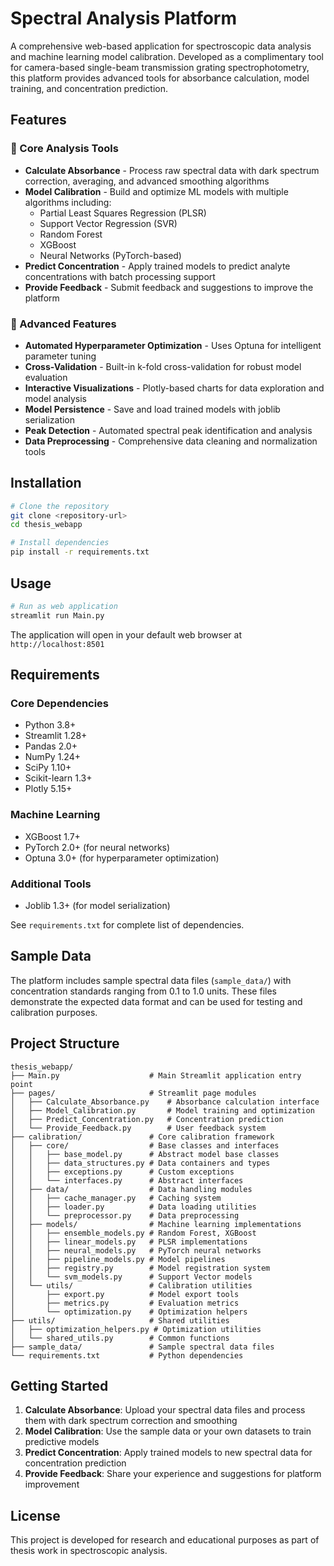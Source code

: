 # Spectral Analysis Platform

A comprehensive web-based application for spectroscopic data analysis and machine learning model calibration. Developed as a complimentary tool for camera-based single-beam transmission grating spectrophotometry, this platform provides advanced tools for absorbance calculation, model training, and concentration prediction.

## Features

### 🔬 Core Analysis Tools
- **Calculate Absorbance** - Process raw spectral data with dark spectrum correction, averaging, and advanced smoothing algorithms
- **Model Calibration** - Build and optimize ML models with multiple algorithms including:
  - Partial Least Squares Regression (PLSR)
  - Support Vector Regression (SVR)
  - Random Forest
  - XGBoost
  - Neural Networks (PyTorch-based)
- **Predict Concentration** - Apply trained models to predict analyte concentrations with batch processing support
- **Provide Feedback** - Submit feedback and suggestions to improve the platform

### 🚀 Advanced Features
- **Automated Hyperparameter Optimization** - Uses Optuna for intelligent parameter tuning
- **Cross-Validation** - Built-in k-fold cross-validation for robust model evaluation
- **Interactive Visualizations** - Plotly-based charts for data exploration and model analysis
- **Model Persistence** - Save and load trained models with joblib serialization
- **Peak Detection** - Automated spectral peak identification and analysis
- **Data Preprocessing** - Comprehensive data cleaning and normalization tools

## Installation

```bash
# Clone the repository
git clone <repository-url>
cd thesis_webapp

# Install dependencies
pip install -r requirements.txt
```

## Usage

```bash
# Run as web application
streamlit run Main.py
```

The application will open in your default web browser at `http://localhost:8501`

## Requirements

### Core Dependencies
- Python 3.8+
- Streamlit 1.28+
- Pandas 2.0+
- NumPy 1.24+
- SciPy 1.10+
- Scikit-learn 1.3+
- Plotly 5.15+

### Machine Learning
- XGBoost 1.7+
- PyTorch 2.0+ (for neural networks)
- Optuna 3.0+ (for hyperparameter optimization)

### Additional Tools
- Joblib 1.3+ (for model serialization)

See `requirements.txt` for complete list of dependencies.

## Sample Data

The platform includes sample spectral data files (`sample_data/`) with concentration standards ranging from 0.1 to 1.0 units. These files demonstrate the expected data format and can be used for testing and calibration purposes.

## Project Structure

```
thesis_webapp/
├── Main.py                    # Main Streamlit application entry point
├── pages/                     # Streamlit page modules
│   ├── Calculate_Absorbance.py    # Absorbance calculation interface
│   ├── Model_Calibration.py       # Model training and optimization
│   ├── Predict_Concentration.py   # Concentration prediction
│   └── Provide_Feedback.py        # User feedback system
├── calibration/               # Core calibration framework
│   ├── core/                  # Base classes and interfaces
│   │   ├── base_model.py      # Abstract model base classes
│   │   ├── data_structures.py # Data containers and types
│   │   ├── exceptions.py      # Custom exceptions
│   │   └── interfaces.py      # Abstract interfaces
│   ├── data/                  # Data handling modules
│   │   ├── cache_manager.py   # Caching system
│   │   ├── loader.py          # Data loading utilities
│   │   └── preprocessor.py    # Data preprocessing
│   ├── models/                # Machine learning implementations
│   │   ├── ensemble_models.py # Random Forest, XGBoost
│   │   ├── linear_models.py   # PLSR implementations
│   │   ├── neural_models.py   # PyTorch neural networks
│   │   ├── pipeline_models.py # Model pipelines
│   │   ├── registry.py        # Model registration system
│   │   └── svm_models.py      # Support Vector models
│   └── utils/                 # Calibration utilities
│       ├── export.py          # Model export tools
│       ├── metrics.py         # Evaluation metrics
│       └── optimization.py    # Optimization helpers
├── utils/                     # Shared utilities
│   ├── optimization_helpers.py # Optimization utilities
│   └── shared_utils.py        # Common functions
├── sample_data/               # Sample spectral data files
└── requirements.txt           # Python dependencies
```

## Getting Started

1. **Calculate Absorbance**: Upload your spectral data files and process them with dark spectrum correction and smoothing
2. **Model Calibration**: Use the sample data or your own datasets to train predictive models
3. **Predict Concentration**: Apply trained models to new spectral data for concentration prediction
4. **Provide Feedback**: Share your experience and suggestions for platform improvement

## License

This project is developed for research and educational purposes as part of thesis work in spectroscopic analysis.

